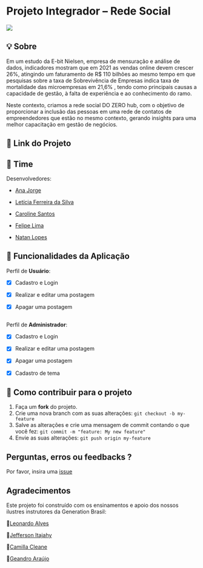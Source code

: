 # Projeto Integrador – Rede Social


 <img src = "https://github.com/DozeroHub/Projeto_Integrador_Generation/blob/main/Documenta%C3%A7%C3%A3o/Logotipo-Design-02.png"> </img>

 ## 💡 Sobre
 

Em um estudo da E-bit Nielsen, empresa de mensuração e análise de dados, indicadores mostram que em 2021 as vendas online devem crescer 26%, atingindo um faturamento de R$ 110 bilhões ao mesmo tempo em que pesquisas sobre a taxa de Sobrevivência de Empresas indica taxa de mortalidade das microempresas em 21,6% , tendo como principais causas a capacidade de gestão, à falta de experiência e ao conhecimento do ramo.

Neste contexto, criamos a rede social DO ZERO hub, com o objetivo de proporcionar a inclusão das pessoas em uma rede de contatos de empreendedores que estão no mesmo contexto, gerando insights para uma melhor capacitação em gestão de negócios.


 ## 🔗 Link do Projeto



 ## 👾 Time
 


Desenvolvedores:
* [Ana Jorge](https://github.com/anagjorge)

* [Letícia Ferreira da Silva](https://github.com/lefesi)

* [Caroline Santos](https://github.com/Caroline-Calixto)

* [Felipe Lima](https://github.com/Felipepereiralima)

* [Natan Lopes](https://github.com/Natxn)

  

 

 ## :pushpin: Funcionalidades da Aplicação 
 

 Perfil de **Usuário**:

  - [x] Cadastro e Login 

  - [x] Realizar e editar uma postagem 

  - [x] Apagar uma postagem
 
 ##
  Perfil de **Administrador**:
  - [x] Cadastro e Login 

  - [x] Realizar e editar uma postagem 

  - [x] Apagar uma postagem
  
  - [x] Cadastro de tema

    

 ## 💪 Como contribuir para o projeto
 

1. Faça um **fork** do projeto.
2. Crie uma nova branch com as suas alterações: `git checkout -b my-feature`
3. Salve as alterações e crie uma mensagem de commit contando o que você fez: `git commit -m "feature: My new feature"`
4. Envie as suas alterações: `git push origin my-feature`
  

## Perguntas, erros ou feedbacks ?

Por favor, insira uma [issue](https://github.com/DozeroHub/Front-End-V4/issues)



## Agradecimentos


Este projeto foi construído com os ensinamentos e apoio dos nossos ilustres instrutores da Generation Brasil: 

:star2:[Leonardo Alves](https://github.com/Leon4rdoalves)

:star2:[Jefferson Itajahy](https://github.com/Jefferson-Itajahy)

:star2:[Camilla Cleane](https://github.com/camillacleanne)

:star2:[Geandro Araújo]()

